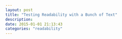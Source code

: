 ```yaml
---
layout: post
title: "Testing Readability with a Bunch of Text"
description:
date: 2015-01-01 21:13:43
categories: "readability"
---
```

